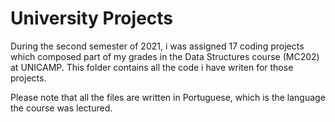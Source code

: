 # University Projects

During the second semester of 2021, i was assigned 17 coding projects which composed part of my grades in the Data Structures course (MC202) at UNICAMP. This folder contains all the code i have writen for those projects. 

Please note that all the files are written in Portuguese, which is the language the course was lectured.
